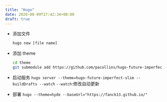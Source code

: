 ```yaml
---
title: "Hugo"
date: 2020-08-09T17:42:34+08:00
draft: true
---
```


* 添加文件
  ```sh
  hugo new [file name]
  ```
* 添加 theme
  ```sh
  cd theme
  git submodule add https://github.com/pacollins/hugo-future-imperfect-slim.git
  ```

* 启动服务
  `hugo server --theme=hugo-future-imperfect-slim --buildDrafts --watch`
  `--watch`:修改自动更新

* 部署
  `hugo --theme=hyde --baseUrl="https://fanck13.github.io/"`

